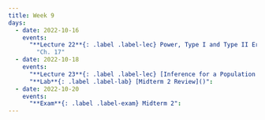 ```yaml
---
title: Week 9
days:
  - date: 2022-10-16
    events:
      "**Lecture 22**{: .label .label-lec} Power, Type I and Type II Error, Sample Size Cont.":
        "Ch. 17"
  - date: 2022-10-18
    events:
      "**Lecture 23**{: .label .label-lec} [Inference for a Population Mean with Unknown Standard Deviation]( )": 
      "**Lab**{: .label .label-lab} [Midterm 2 Review]()":
  - date: 2022-10-20
    events:
      "**Exam**{: .label .label-exam} Midterm 2":
---
```


